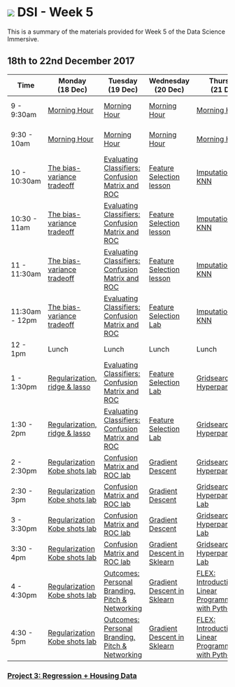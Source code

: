 # ![](https://ga-dash.s3.amazonaws.com/production/assets/logo-9f88ae6c9c3871690e33280fcf557f33.png) DSI - Week 5

This is a summary of the materials provided for Week 5 of the Data Science Immersive.

## 18th to 22nd December 2017

 Time | Monday <br>(18 Dec)     | Tuesday <br>(19 Dec)      | Wednesday <br>(20 Dec)     | Thursday <br>(21 Dec)        | Friday <br>(22 Dec)
------------ | --------------------------- | -------------------------------------- | -------------------------------- | --------------------- | -------------------------
9 - 9:30am       | [Morning Hour][2-1.0]            | [Morning Hour][2-2.0]| [Morning Hour][2-3.0]   | [Morning Hour][2-4.0] |[PROJECT: Kaggle group work][2-5.01]|
9:30 - 10am   | [Morning Hour][2-1.0]       | [Morning Hour][2-2.0] | [Morning Hour][2-3.0]| [Morning Hour][2-4.0]|[PROJECT: Kaggle group work][2-5.01]|
10 - 10:30am    | [The bias-variance tradeoff][4-4.01]| [Evaluating Classifiers: Confusion Matrix and ROC][2-2.01]| [Feature Selection lesson][2-3.01] | [Imputation with KNN][2-4.01]|[PROJECT: Kaggle group work][2-5.01]|
10:30 - 11am     | [The bias-variance tradeoff][4-4.01]| [Evaluating Classifiers: Confusion Matrix and ROC][2-2.01] | [Feature Selection lesson][2-3.01]| [Imputation with KNN][2-4.01] |[PROJECT: Kaggle group work][2-5.01]|
11 - 11:30am     | [The bias-variance tradeoff][4-4.01] | [Evaluating Classifiers: Confusion Matrix and ROC][2-2.01]| [Feature Selection lesson][2-3.01]| [Imputation with KNN][2-4.01]|[PROJECT: Kaggle group work][2-5.01]|
11:30am - 12pm     | [The bias-variance tradeoff][4-4.01] | [Evaluating Classifiers: Confusion Matrix and ROC][2-2.01]| [Feature Selection Lab][2-3.02]| [Imputation with KNN][2-4.01]|[PROJECT: Kaggle group work][2-5.01]|
12 - 1pm     | Lunch  | Lunch | Lunch | Lunch | Lunch |
1 - 1:30pm     | [Regularization, ridge & lasso][4-4.02] | [Evaluating Classifiers: Confusion Matrix and ROC][2-2.01]| [Feature Selection Lab][2-3.02]| [Gridsearching Hyperparameters][2-4.02]|[PROJECT: Kaggle group work][2-5.01]|
1:30 - 2pm     | [Regularization, ridge & lasso][4-4.02]  | [Evaluating Classifiers: Confusion Matrix and ROC][2-2.01]| [Feature Selection Lab][2-3.02]| [Gridsearching Hyperparameters][2-4.02]|[PROJECT: Kaggle group work][2-5.01]|
2 - 2:30pm     | [Regularization Kobe shots lab][4-4.02]  | [Confusion Matrix and ROC lab][2-2.02]| [Gradient Descent][2-3.03]| [Gridsearching Hyperparameters][2-4.02]|[PROJECT: Kaggle group work][2-5.02]|
2:30 - 3pm     | [Regularization Kobe shots lab][4-4.02] | [Confusion Matrix and ROC lab][2-2.02]| [Gradient Descent][2-3.03]| [Gridsearching Hyperparameters Lab][2-4.03]|[PROJECT: Kaggle group work][2-5.02]|
3 - 3:30pm     | [Regularization Kobe shots lab][4-4.02] | [Confusion Matrix and ROC lab][2-2.02]| [Gradient Descent][2-3.03]| [Gridsearching Hyperparameters Lab][2-4.03]|[PRESENTATIONS: Kaggle group presentations][2-5.02]|
3:30 - 4pm     | [Regularization Kobe shots lab][4-4.02] | [Confusion Matrix and ROC lab][2-2.02]| [Gradient Descent in Sklearn][2-3.04]| [Gridsearching Hyperparameters Lab][2-4.03]|[PRESENTATIONS: Kaggle group presentations][2-5.02]|
4 - 4:30pm     | [Regularization Kobe shots lab][4-4.02] | [Outcomes: Personal Branding, Pitch & Networking][2-2.03]| [Gradient Descent in Sklearn][2-3.04]| [FLEX: Introduction to Linear Programming with Python][2-4.04]|[PRESENTATIONS: Kaggle group presentations][2-5.02]|
4:30 - 5pm     | [Regularization Kobe shots lab][4-4.02] | [Outcomes: Personal Branding, Pitch & Networking][2-2.03]| [Gradient Descent in Sklearn][2-3.04]| [FLEX: Introduction to Linear Programming with Python][2-4.04]|[PRESENTATIONS: Kaggle group presentations][2-5.02]|


### [Project 3: Regression + Housing Data](https://git.generalassemb.ly/dsi-sg-02/projects/blob/master/project-three)

[2-1.0]: ../../../tree/master/week-05/1.0-exercise
[2-1.01]: ../../../tree/master/week-05/classification-knn_intro_to_classification-lesson
[2-1.02]: ../../../tree/master/week-05/classification-knn_intro_to_classification-lab
[2-1.03]: ../../../tree/master/week-05/classification-logistic_regression-lesson
[2-1.04]: ../../../tree/master/week-05/
[2-1.041]: ../../../tree/master/week-05/
[2-2.0]: ../../../tree/master/week-05/2.0-exercise
[2-2.01]: ../../../tree/master/week-05/evaluation-classifiers_confusion_matrix_roc-lesson
[2-2.02]: ../../../tree/master/week-05/evaluation-classifiers_confusion_matrix_roc-lab
[2-2.03]: ../../../tree/master/week-05/optimization-gradient_descent-lab
[2-2.04]: ../../../tree/master/week-05/optimization-gradient_descent-lab
[2-3.0]: ../../../tree/master/week-05/3.0-exercise
[2-3.01]: ../../../tree/master/week-05/optimization-feature_selection-lesson
[2-3.02]: ../../../tree/master/week-05/optimization-feature_selection-lab
[2-3.03]: ../../../tree/master/week-05/optimization-gradient_descent-lesson
[2-3.04]: ../../../tree/master/week-05/optimization-gradient_descent-lab
[2-4.0]: ../../../tree/master/week-05/4.0-exercise
[2-4.01]: ../../../tree/master/week-05/classification-knn_imputation-lab
[2-4.02]: ../../../tree/master/week-05/optimization-gridsearch_hyperparameters-lesson
[2-4.03]: ../../../tree/master/week-05/optimization-gridsearch_hyperparameters-lab
[2-4.04]: ../../../tree/master/week-05/python-linear_programming_intro-lesson
[2-4.05]: ../../../tree/master/week-05/
[2-5.0]: ../../../tree/master/week-05/5.0-exercise
[2-5.01]: https://git.generalassemb.ly/dsi-sg-02/projects/blob/master/kaggle-mosquito
[2-5.02]: https://git.generalassemb.ly/dsi-sg-02/projects/blob/master/kaggle-mosquito
[2-5.03]: ../../../tree/master/week-05/
[2-5.04]: ../../../tree/master/week-05/
[4-4.01]: ../../../tree/master/week-05/statistics-bias_variance_tradeoff-lesson
[4-4.02]: ../../../tree/master/week-05/regression-regularization-lesson
[4-4.03]: ../../../tree/master/week-05/regression-regularization_kobe_shots-lab
